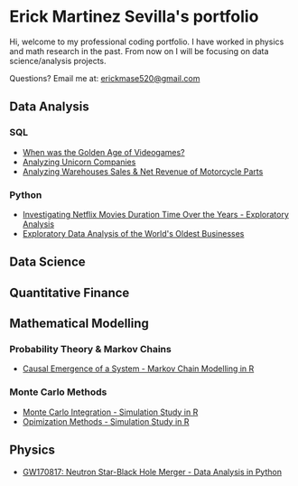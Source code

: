 # Erick Martinez Sevilla's portfolio
Hi, welcome to my professional coding portfolio. I have worked in physics and math research in the past. From now on I will be focusing on data science/analysis projects.

Questions? Email me at:
[erickmase520@gmail.com](mailto:erickmase520@gmail.com)

## Data Analysis 
### SQL
* [When was the Golden Age of Videogames?](https://github.com/erickmase/portfolio/blob/main/When%20was%20the%20Golden%20Age%20of%20videogames.ipynb)
* [Analyzing Unicorn Companies](https://github.com/erickmase/portfolio/blob/main/Analyzing%20Unicorn%20Companies.ipynb)
* [Analyzing Warehouses Sales & Net Revenue of Motorcycle Parts](https://github.com/erickmase/portfolio/blob/main/Analyzing%20Warehouses%20Sales%20%26%20Net%20Revenue%20of%20Motorcycle%20Parts.ipynb)

### Python
* [Investigating Netflix Movies Duration Time Over the Years - Exploratory Analysis](https://github.com/erickmase/portfolio/blob/main/Investigating%20Netflix%20Movies%20-%20Exploratory%20Analysis.ipynb)
* [Exploratory Data Analysis of the World's Oldest Businesses](https://github.com/erickmase/portfolio/blob/main/Exploratory%20analysis%20of%20World's%20Oldest%20Businesses.ipynb)

## Data Science

## Quantitative Finance

## Mathematical Modelling 
### Probability Theory & Markov Chains
* [Causal Emergence of a System - Markov Chain Modelling in R](https://github.com/erickmase/portfolio/blob/main/Causal%20Inference.Rmd)

### Monte Carlo Methods 
* [Monte Carlo Integration - Simulation Study in R](https://github.com/erickmase/portfolio/blob/main/Simulation%20Study%20Monte%20Carlo%20Integration.pdf)
* [Opimization Methods - Simulation Study in R](https://github.com/erickmase/portfolio/blob/main/Simulation%20Study%20Optimization%20Methods.pdf)

## Physics
* [GW170817: Neutron Star-Black Hole Merger - Data Analysis in Python](https://github.com/erickmase/portfolio/blob/main/GW170817%20Gravitational%20Waves%20Analysis%20.ipynb)
